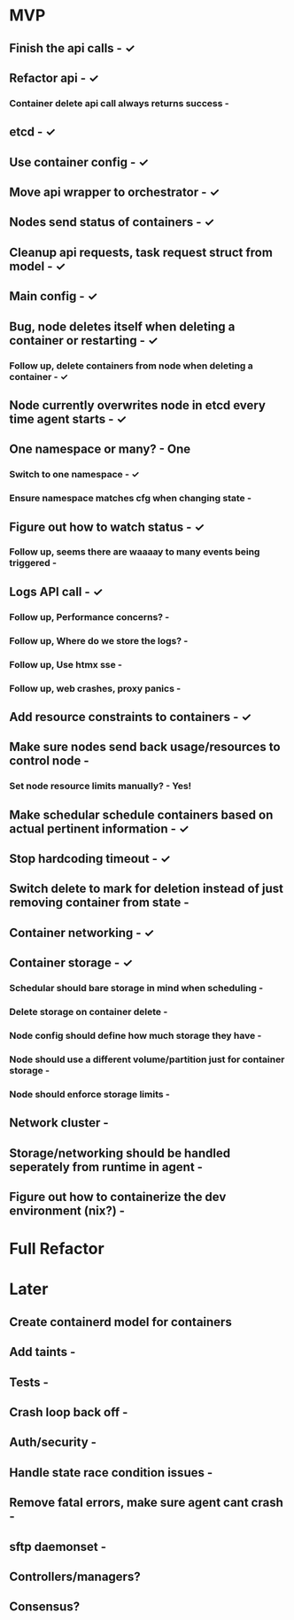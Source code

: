 # MVP

## Finish the api calls - ✓

## Refactor api - ✓
### Container delete api call always returns success -

## etcd - ✓

## Use container config - ✓

## Move api wrapper to orchestrator - ✓

## Nodes send status of containers - ✓

## Cleanup api requests, task request struct from model - ✓

## Main config - ✓

## Bug, node deletes itself when deleting a container or restarting -  ✓
### Follow up, delete containers from node when deleting a container - ✓

## Node currently overwrites node in etcd every time agent starts - ✓

## One namespace or many? - One
### Switch to one namespace - ✓
### Ensure namespace matches cfg when changing state -

## Figure out how to watch status -  ✓
### Follow up, seems there are waaaay to many events being triggered - 

## Logs API call - ✓
### Follow up, Performance concerns? -
### Follow up, Where do we store the logs? -
### Follow up, Use htmx sse -
### Follow up, web crashes, proxy panics -

## Add resource constraints to containers - ✓

## Make sure nodes send back usage/resources to control node -
### Set node resource limits manually? - Yes!

## Make schedular schedule containers based on actual pertinent information - ✓

## Stop hardcoding timeout - ✓

## Switch delete to mark for deletion instead of just removing container from state -

## Container networking -  ✓

## Container storage - ✓
### Schedular should bare storage in mind when scheduling -
### Delete storage on container delete - 
### Node config should define how much storage they have -
### Node should use a different volume/partition just for container storage -
### Node should enforce storage limits - 

## Network cluster -

## Storage/networking should be handled seperately from runtime in agent -

## Figure out how to containerize the dev environment (nix?) - 

# Full Refactor

# Later

## Create containerd model for containers

## Add taints -

## Tests - 

## Crash loop back off -

## Auth/security -

## Handle state race condition issues - 

## Remove fatal errors, make sure agent cant crash -

## sftp daemonset -

## Controllers/managers?
## Consensus?
